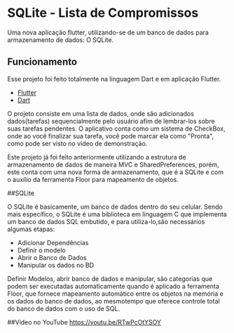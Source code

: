 # SQLite - Lista de Compromissos

Uma nova aplicação flutter, utilizando-se de um banco de dados para armazenamento de dados: O SQLite.

## Funcionamento

Esse projeto foi feito totalmente na linguagem Dart e em aplicação Flutter.

- [Flutter](https://flutter.dev/docs/get-started/codelab)
- [Dart](https://dart.dev/)

O projeto consiste em uma lista de dados, onde são adicionados dados(tarefas) sequencialmente pelo usuário afim de lembrar-los sobre suas tarefas pendentes. O aplicativo conta como um sistema de CheckBox, onde ao você finalizar sua tarefa, você pode marcar ela como "Pronta", como pode ser visto no video de demonstração.

Este projeto já foi feito anteriormente utilizando a estrutura de armazenamento de dados de maneira MVC e SharedPreferences, porém, este conta com uma nova forma de armazenamento, que é a SQLite e com o auxílio da ferramenta Floor para mapeamento de objetos.

##SQLite

O SQLite é basicamente, um banco de dados dentro do seu celular. Sendo mais específico, o SQLite é uma biblioteca em linguagem C que implementa um banco de dados SQL embutido, e para utiliza-lo,são necessários algumas etapas:

- Adicionar Dependências
- Definir o modelo
- Abrir o Banco de Dados
- Manipular os dados no BD

Definir Modelos, abrir banco de dados e manipular, são categorias que podem ser executadas automaticamente quando é aplicado a ferramenta Floor, que fornece mapeamento automático entre os objetos na memória e os dados do banco de dados, ao mesmotempo que oferece controle total do banco de dados com o uso de SQL.

##Vídeo no YouTube
https://youtu.be/RTwPcOtYSOY
